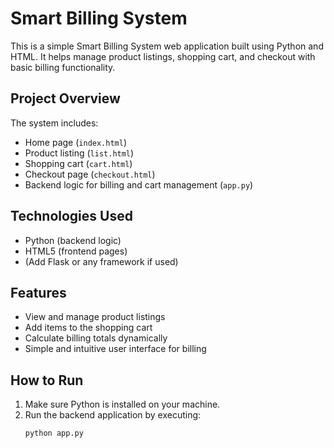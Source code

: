 # Smart Billing System
This is a simple Smart Billing System web application built using Python and HTML. It helps manage product listings, shopping cart, and checkout with basic billing functionality.

## Project Overview
The system includes:
- Home page (`index.html`)
- Product listing (`list.html`)
- Shopping cart (`cart.html`)
- Checkout page (`checkout.html`)
- Backend logic for billing and cart management (`app.py`)

## Technologies Used
- Python (backend logic)
- HTML5 (frontend pages)
- (Add Flask or any framework if used)

## Features
- View and manage product listings
- Add items to the shopping cart
- Calculate billing totals dynamically
- Simple and intuitive user interface for billing

## How to Run
1. Make sure Python is installed on your machine.
2. Run the backend application by executing:
   ```bash
   python app.py
